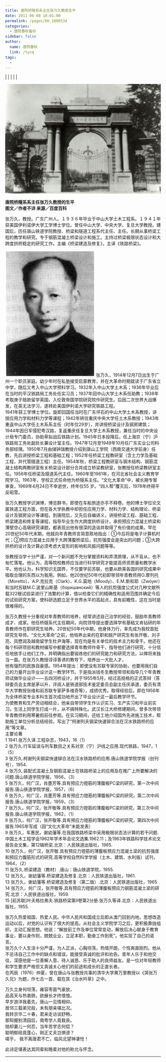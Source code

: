 ```yaml
---
title: 唐院桥隧系系主任张万久教授生平
date: 2011-06-08 18:01:00
permalink: /pages/bb_1000534
categories: 
  - 唐院春秋备份
sidebar: false
author: 
  name: 唐院春秋
  link: /tycq
tags: 
  - 
---
```


|  |  |  |  |

![](/pic/img.bimg.126.net_photo_UK2yLIkrf7m1it61oTc_nw==_1453536779734980769.jpg)

**唐院桥隧系系主任张万久教授的生平  
图文／作者不详 来源／百度百科**

  
  
张万久，教授。广东广州人。１９３６年毕业于中山大学土木工程系。１９４１年获美国伊利诺伊大学工学博士学位。曾任中山大学、中央大学、复旦大学教授。建国后，历任唐山铁道学院教授、桥梁和隧道工程系代主任、主任。长期从事桥梁工程的教学和研究。专于钢筋混凝土桥梁设计和施工。主持过桥梁极限状态设计和大跨度拱桥稳定的研究工作。主编《桥梁建造及修复》，主译《铁路桥梁》。  
  
![](/pic/img767.ph.126.net_kmSxh7oJmWjUrdWwuZjsuw==_4912864243508104392.jpg)
张万久，1914年12月7日出生于广州一个职员家庭。幼少年时在私塾接受启蒙教育，并在大革命时期就读于广东省立中学，随后又考入中山大学预科学习。1932年入中山大学土木系；1936年毕业后在当时的平汉铁路局工务处任实习员；1937年回中山大学土木系任助教；1938年考取庚子赔款留学英国，入伦敦帝国学院研究院作研究生。后因二次世界大战爆发，在英无法学习，遂转赴美国伊利诺大学研究铁路工程。  
1941年获工学博士学位。旋即回国任当时在广东坪石的中山大学土木系教授，讲授应用力学和材料力学等课程；1942年转往重庆中央大学任土木系教授；1943年重返中山大学任土木系系主任（时年仅29岁），并讲授桥梁设计及钢房建筑；1944年因日军侵犯粤汉路，复返重庆任复旦大学土木系教授，兼任当时的中央设计局专门委员，协助草拟战后铁路计划。1945年日本投降后，任上海京（宁）沪铁路局工务处副处长兼设计室主任。1947年12月至1949年10月任广东实业公司料务部经理。1950年7月由储钟瑞教授介绍到唐山工学院（西南交通大学前身）任教，先后讲授桥梁工程和基础工程；1952年任桥梁工程教研室（含土力学及基础工程，并代管隧道工程）主任。1954年秋，桥梁工程教研室与钢木结构、钢筋混凝土结构两教研室有关桥梁设计部分合并成立桥梁教研室，张教授任桥梁教研室主任。1956年任桥梁及隧道系代主任。1960年至1961年，在河北省社会主义教育学院学习。1963年，学校正式任命他为桥隧系主任。“文化大革命”中，被长期专案审查，1969年4月24日不幸逝世，终年仅55
岁。“四人帮”覆灭后，1978年终得平反昭雪。  
  
张万久教授学识渊博，博览群书，即使在车船旅途亦手不释卷。他的博士学位论文属铁道工程方面，但在各大学执教中却担任应用力学、材料力学、结构理论、桥梁设计及钢房设计等课程。到唐院后，又先后自编讲义，讲授桥梁工程、基础工程、桥梁建造和修复等课程，指导毕业生作大跨度拱桥设计，承担预应力混凝土桥梁和薄壁空心高墩研究课题，都表现出他有很深的造诣并取得了有价值的成果。早在20世纪50年代末期，他就向年青教师言简意赅地指出：①今后将是电子计算机时代；②预应力混凝土应用于大跨薄腹桥梁后，抗剪强度会是突出的问题；③大跨拱桥的设计及计算必须考虑大变形的影响和风振问题等等。  
  
张教授治学十分严谨，对一个新问题不充分掌握资料和弄清原理，从不盲从，也不匆忙落笔。他认为，高等院校教师应当进行科学研究才能提高师资质量和教学水平。他也认为，科学知识无国界，不仅要学前苏联，也要从欧美各国的研究成果中吸取合理的东西以为我用。例如，他20世纪50年代初即带领年青教师用O.摩列托（Moretto）、A.P.克拉克（Clark）、K.G.莫地（Moody）、E.M.斯和耶（Zwoyer）和当时苏联M.C.波里山斯基（боришанский）等人的抗剪强度公式对几种文献所载322根试验梁进行了浩繁的计算，借以检查它们的精确性和适用范围并确定今后的试验研究方案，使科研选题立足于世界水平的高起点，具有前瞻性，这在当时是很难得的。  
  
张万久教授十分重视对年青教师的培养，经常讲述自己治学的经验，鼓励年青教师成才、成家。他任桥隧系代主任期间，向院领导提出要选择学有基础又肯钻研的年青教师作在职研究生培养。20世纪50年代中期，他身体力行，率先成为我校首批研究生导师。“文化大革命”之前，他培养出来的在职和脱产研究生有张开敬、刘子亮、凤懋润及越南留学生杜尹海等，现在均是有关单位的技术主力和骨干。他还在每个科研项目和教材编写中都要选择青年教师作骨干，指导他们进行研究，十分信任地放手让他们工作，并明确指出要锻炼他们的研究能力和研究方法，以俾将来独当一面。在张万久教授谆谆善诱的教导下，培养出一大批人才。  
他有强烈的民族自豪感。1954年提出：即使没有苏联专家的协助，也要用我们自己的力量开出毕业设计这一教学环节。于是指派钱冬生教授带领和指导几个年青教师试做毕业设计——五四河桥设计，并于1955年5月，经过高规格的正式答辩（答辩委员会主席是茅以升，评阅人是铁道部技术鉴定委员会副主任庆承道，委员有清华大学教授张维和前苏联专家萨多维奇等），成绩优秀。取得经验后，即在1956年为全体桥梁专业本科生首次成功地开出了毕业设计这一最后教学环节。  
为使教育和生产劳动相结合，他亲自带领学生作认识实习、生产实习和毕业前实习。生活上同学生打成一片，从不搞特殊化。武汉长江大桥修建期间，曾多次带领年青教师利用寒暑假前往参观。在实习期间，还给工地介绍国外先进施工技术，帮助施工单位分析总结经验，写出了“柯谢列夫钢梁快速铆合法在汉水铁路桥的应用”等文章。  
主要论著  
1 1941.张万久译.工程杂志，1943，16（1）  
2 张万久.行车延误与列车数目之关系对京（宁）沪线之应用.现代铁路，1947，1（5）  
3 张万久.柯谢列夫钢梁快速铆合法在汉水铁路桥的应用.唐山铁道学院学报（创刊号），1954.  
4 张万久.装配式混凝土及钢筋混凝土在铁路桥梁上的应用及在推广上所要解决的问题.唐山铁道学院学报，1956，（3）  
5 张万久，何广汉，肖墨芳等.具有预应力镫筋的薄腹板PC梁的研究，第一次中间报告.唐山铁道学院学报，1957，（6）  
6 张万久，何广汉，肖墨芳等.具有预应力镫筋的薄腹板PC梁的研究，第二次中间报告.唐山铁道学院学报，1959，（3）  
7 张万久，何广汉，张开敬等.具有预应力镫筋的薄腹板PC梁的研究，第三次中间报告.唐山铁道学院学报，1962，（1）  
8 张万久，何广汉，张开敬等.具有预应力镫筋的薄腹板PC梁的研究，第四次中间报告.1965年写成（因“文化大革命”未能发表）  
9
张万久，车惠民，谢幼藩等.在我国铁路桥梁中采用极限状态法计算的若干问题.中国土木工程学会1962年学术年会论文选集.1962.11；及1963年铁路科学技术论文报告会文集，第12辑桥梁.北京：人民铁道出版社，1965.  
10
张万久，何广汉，张开敬.具有预应力镫筋的薄腹板预应力混凝土梁的抗剪强度和预应力腹筋形式的研究.高等学校自然科学学报（土木、建筑、水利版）试刊，1964，（2）  
11 张万久.桥梁建造（教材）.唐山：唐山铁道学院，1955.  
12 张万久，谢幼藩等.桥梁建造及修复.北京：人民铁道出版社，1961.  
13 张万久，谢幼藩等.桥梁建造及修复（第二版）.北京：人民铁道出版社，1965  
14 张万久，何广汉，张开敬等.具有预应力镫筋的薄腹板预应力钢筋混凝土梁的研究.北京：人民铁道出版社，1959.  
15 [前苏联]叶夫格拉弗夫.铁路桥梁第Ⅱ卷第2分册.张万久等译.北京：人民铁道出版社，1955.  
  
张万久热爱祖国、热爱人民。中华人民共和国成立后即从澳门回到内地。思想改造运动以后，对党的认识有了很大的提高。从社会主义学院学习之后，更积极靠拢组织，主动汇报思想。他说：“解放前工作及单位常常变动，解放后决心献身于教育事业，要以身作则，兢兢业业，立足本职，勤奋工作到死”。他实现了自己的诺言。  
张万久个人生活十分严谨，为人正派，心胸坦荡，热情开朗，个性爽直刚烈。他从不忌讳自己工作中的缺点和错误，能接受真诚的批评和劝告。青年人乐于和他交往，深感他是一位善解人意、待人诚恳、乐于助人的良师益友。是一位对年轻教师和学生要求严格但又真诚关心他们的前途和成长的正直长者。  
在丙辰（1976）仲夏，曾在唐山与张教授共事的清华大学黄万里教授以《哭张万久兄》为题，作七古一首，载在其《治水吟草》之中。  
  
万久立身何坦荡，雍容枣面气豪放，  
品高天与热衷肠，欲展长才终悢悢。  
早岁游洋我着先，唐山一见情相仰。  
居邻三载弟兄般，未有朋亲堪比况。  
我转京华二十春，君来走访谈舒畅，  
那知握别清园后，南粤学人竟栽丧。  
抛却妻儿一何忍，当年苦学志何偿？  
聪明郁结竟蓬心，刚正丈夫岂惧谤？  
嗟乎， 我不离唐君不亡，临风北望神凄怆！  
  
此诗足堪表达其同辈和晚辈对他的称允与怀念。  
  
  
---